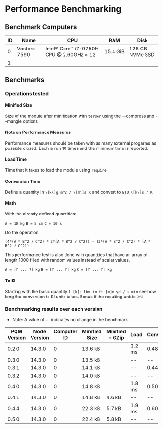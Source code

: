 Performance Benchmarking
================================================================================

Benchmark Computers
--------------------------------------------------------------------------------

| ID | Name         | CPU                                      | RAM      | Disk            |
| -- | ------------ | ---------------------------------------- | -------- | --------------- |
| 0  | Vostoro 7590 | Intel® Core™ i7-9750H CPU @ 2.60GHz × 12 | 15.4 GiB | 128 GB NVMe SSD |
| 1  |              |                                          |          |                 |

Benchmarks
--------------------------------------------------------------------------------

### Operations tested

#### Minified Size
Size of the module after minification with `terser` using the --compress and 
--mangle options

#### Note on Performance Measures
Performance measures should be taken with as many external progarms as possible
closed. Each is run 10 times and the minimum time is reported.

#### Load Time
Time that it takes to load the module using `require`

#### Conversion Time
Define a quantity in `\[k\]g m^2 / \[m\]s K` and convert to `BTU \[k\]s / K`

#### Math
With the already defined quantities:

`A = 10 kg`
`B = 5 cm`
`C = 10 s`

Do the operation

`(4*(A * B^2 / C^2) * 2*(A * B^2 / C^2)) - (3*(A * B^2 / C^2) * (A * B^2 / C^2))`

This performance test is also done with quantities that have an array of length
1000 filled with random values instead of scalar values.

`A = [? ... ?] kg`
`B = [? ... ?] kg`
`C = [? ... ?] kg`

#### To SI

Starting with the basic quantity `1 [k]g lbm in ft [m]m yd / s min` see how 
long the conversion to SI units takes. Bonus if the resulting unit is `J^2`

### Benchmarking results over each version

* Note: A value of `--` indicates no change in the benchmark

| PQM Version | Node Version |Computer ID | Minified Size | Minified + GZip | Load   | Conversion | Math {Array(1000)} | To SI  |
| ----------- | ------------ | ---------- | ------------- | --------------- | ------ | ---------- | ------------------ | ------ |
| 0.2.0       | 14.3.0       | 0          | 13.6 kB       |                 | 2.2 ms | 0.48 ms    | 0.13 ms            | 1.0 ms |
| 0.3.0       | 14.3.0       | 0          | 13.5 kB       |                 | --     | --         | --                 | --     |
| 0.3.1       | 14.3.0       | 0          | 14.1 kB       |                 | --     | 0.44 ms    | --                 | --     |
| 0.3.2       | 14.3.0       | 0          | 14.0 kB       |                 | --     | --         | --                 | --     |
| 0.4.0       | 14.3.0       | 0          | 14.8 kB       |                 | 1.8 ms | 0.50 ms    | --                 | --     |
| 0.4.1       | 14.3.0       | 0          | 14.8 kB       | 4.6 kB          | --     | --         | --                 | --     |
| 0.4.4       | 14.3.0       | 0          | 22.3 kB       | 5.7 kB          | 1.9 ms | 0.60 ms    | 0.18 ms {4.4 ms}   | 1.1 ms |
| 0.5.0       | 14.3.0       | 0          | 22.4 kB       | 5.8 kB          | --     | --         | --                 | --     |
